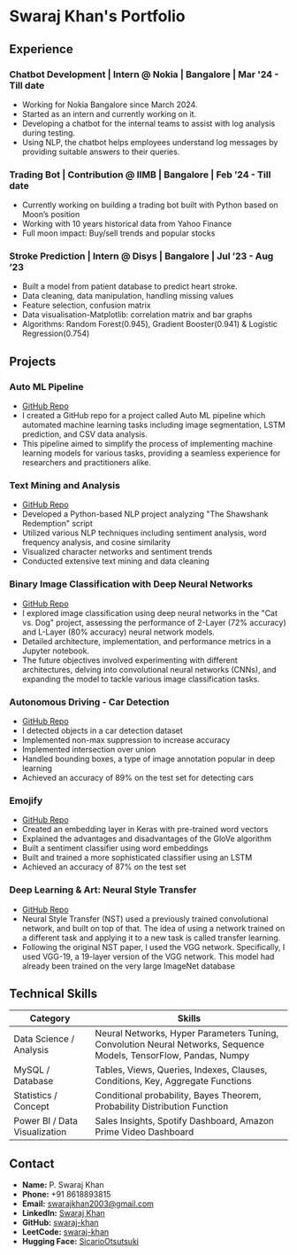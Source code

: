 # Swaraj Khan's Portfolio

## Experience

### Chatbot Development | Intern @ Nokia | Bangalore | Mar '24 - Till date
- Working for Nokia Bangalore since March 2024.
- Started as an intern and currently working on it.
- Developing a chatbot for the internal teams to assist with log analysis during testing.
- Using NLP, the chatbot helps employees understand log messages by providing suitable answers to their queries.

### Trading Bot | Contribution @ IIMB | Bangalore | Feb ’24 - Till date
- Currently working on building a trading bot built with Python based on Moon’s position
- Working with 10 years historical data from Yahoo Finance
- Full moon impact: Buy/sell trends and popular stocks

### Stroke Prediction | Intern @ Disys | Bangalore | Jul ’23 - Aug ’23
- Built a model from patient database to predict heart stroke.
- Data cleaning, data manipulation, handling missing values
- Feature selection, confusion matrix
- Data visualisation-Matplotlib: correlation matrix and bar graphs
- Algorithms: Random Forest(0.945), Gradient Booster(0.941) & Logistic Regression(0.754)

## Projects

### Auto ML Pipeline
- [GitHub Repo](https://github.com/swaraj-khan/AutoML-Data-Pipeline)
- I created a GitHub repo for a project called Auto ML pipeline which automated machine learning tasks including image segmentation, LSTM prediction, and CSV data analysis.
- This pipeline aimed to simplify the process of implementing machine learning models for various tasks, providing a seamless experience for researchers and practitioners alike.

### Text Mining and Analysis
- [GitHub Repo](https://github.com/swaraj-khan/Shawshank-Redemption-Script-for-NLP)
- Developed a Python-based NLP project analyzing "The Shawshank Redemption" script
- Utilized various NLP techniques including sentiment analysis, word frequency analysis, and cosine similarity
- Visualized character networks and sentiment trends
- Conducted extensive text mining and data cleaning

### Binary Image Classification with Deep Neural Networks
- [GitHub Repo](https://github.com/swaraj-khan/Deep-Neural-Netwroks/blob/main/2.%20Binary_Classification.pdf)
- I explored image classification using deep neural networks in the "Cat vs. Dog" project, assessing the performance of 2-Layer (72% accuracy) and L-Layer (80% accuracy) neural network models.
- Detailed architecture, implementation, and performance metrics in a Jupyter notebook.
- The future objectives involved experimenting with different architectures, delving into convolutional neural networks (CNNs), and expanding the model to tackle various image classification tasks.

### Autonomous Driving - Car Detection
- [GitHub Repo](https://github.com/swaraj-khan/Deep-Neural-Netwroks/blob/main/Autonomous_driving_application_Car_detection.ipynb)
- I detected objects in a car detection dataset
- Implemented non-max suppression to increase accuracy
- Implemented intersection over union
- Handled bounding boxes, a type of image annotation popular in deep learning
- Achieved an accuracy of 89% on the test set for detecting cars 

### Emojify
- [GitHub Repo](https://github.com/swaraj-khan/Deep-Neural-Netwroks/blob/main/Emoji_v3a.ipynb)
- Created an embedding layer in Keras with pre-trained word vectors
- Explained the advantages and disadvantages of the GloVe algorithm
- Built a sentiment classifier using word embeddings
- Built and trained a more sophisticated classifier using an LSTM
- Achieved an accuracy of 87% on the test set

### Deep Learning & Art: Neural Style Transfer
- [GitHub Repo](https://github.com/swaraj-khan/Deep-Neural-Netwroks/blob/main/art-generation-with-neural-style-transfer.ipynb)
- Neural Style Transfer (NST) used a previously trained convolutional network, and built on top of that. The idea of using a network trained on a different task and applying it to a new task is called transfer learning.
- Following the original NST paper, I used the VGG network. Specifically, I used VGG-19, a 19-layer version of the VGG network. This model had already been trained on the very large ImageNet database


## Technical Skills

| Category                   | Skills                                                                                   |
|----------------------------|------------------------------------------------------------------------------------------|
| Data Science / Analysis    | Neural Networks, Hyper Parameters Tuning, Convolution Neural Networks, Sequence Models, TensorFlow, Pandas, Numpy |
| MySQL / Database           | Tables, Views, Queries, Indexes, Clauses, Conditions, Key, Aggregate Functions          |
| Statistics / Concept       | Conditional probability, Bayes Theorem, Probability Distribution Function                |
| Power BI / Data Visualization | Sales Insights, Spotify Dashboard, Amazon Prime Video Dashboard                         |


## Contact

- **Name:** P. Swaraj Khan
- **Phone:** +91 8618893815
- **Email:** swarajkhan2003@gmail.com
- **LinkedIn:** [Swaraj Khan](https://www.linkedin.com/in/swaraj-khan/)
- **GitHub:** [swaraj-khan](https://github.com/swaraj-khan)
- **LeetCode:** [swaraj-khan](https://leetcode.com/swaraj-khan/)
- **Hugging Face:** [SicarioOtsutsuki](https://huggingface.co/SicarioOtsutsuki)
